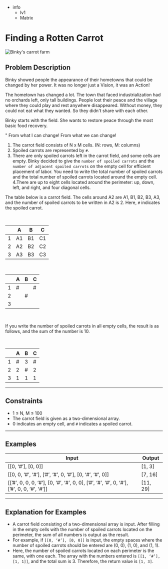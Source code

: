 - info
    - lv1
    - Matrix

# Finding a Rotten Carrot
![Binky's carrot farm](./5_1.webp)

## Problem Description
Binky showed people the appearance of their hometowns that could be changed by her power. It was no longer just a Vision, it was an Action!

The hometown has changed a lot. The town that faced industrialization had no orchards left, only tall buildings. People lost their peace and the village where they could play and rest anywhere disappeared. Without money, they could not eat what they wanted. So they didn't share with each other.

Binky starts with the field. She wants to restore peace through the most basic food recovery.

" From what I can change! From what we can change!

1. The carrot field consists of N x M cells. (N: rows, M: columns)
2. Spoiled carrots are represented by `#`.
3. There are only spoiled carrots left in the carrot field, and some cells are empty. Binky decided to give the `number of spoiled carrots` and the `number of adjacent spoiled carrots` on the empty cell for efficient placement of labor. You need to write the total number of spoiled carrots and the total number of spoiled carrots located around the empty cell.
4.There are up to eight cells located around the perimeter: up, down, left, and right, and four diagonal cells.

The table below is a carrot field. The cells around A2 are A1, B1, B2, B3, A3, and the number of spoiled carrots to be written in A2 is 2. Here, `#` indicates the spoiled carrot.

<br />

|  | A | B | C |
| --- | --- | --- | --- |
| 1 | A1 | B1 | C1 |
| 2 | A2 | B2 | C2 |
| 3 | A3 | B3 | C3 |

<br />

|  | A | B | C |
| --- | --- | --- | --- |
| 1 | # |  | # |
| 2 |  | # |  |
| 3 |  |  |  |

<br />

If you write the number of spoiled carrots in all empty cells, the result is as follows, and the sum of the number is 10.

<br />

|  | A | B | C |
| --- | --- | --- | --- |
| 1 | # | 3 | # |
| 2 | 2 | # | 2 |
| 3 | 1 | 1 | 1 |

---

## Constraints

- 1 ≤ N, M ≤ 100
- The carrot field is given as a two-dimensional array.
- 0 indicates an empty cell, and `#` indicates a spoiled carrot.

---

## Examples

| Input | Output |
| --- | --- |
| [[0, ‘#’], [0, 0]] | [1, 3] |
| [[0, 0, ‘#’, ‘#’], [’#’, ‘#’, 0, ‘#’], [0, ‘#’, ‘#’, 0]] | [7, 16] |
| [[’#’, 0, 0, 0, ‘#’], [0, ‘#’, ‘#’, 0, 0], [’#’, ‘#’, ‘#’, 0, ‘#’], [’#’, 0, 0, ‘#’, ‘#’]] | [11, 29] |

---

## Explanation for Examples

- A carrot field consisting of a two-dimensional array is input. After filling in the empty cells with the number of spoiled carrots located on the perimeter, the sum of all numbers is output as the result.
- For example, if `[[0, ‘#’], [0, 0]]` is input, the empty spaces where the number of spoiled carrots should be entered are (0, 0), (1, 0), and (1, 1).
- Here, the number of spoiled carrots located on each perimeter is the same, with one each. The array with the numbers entered is `[[1, ‘#’], [1, 1]]`, and the total sum is 3. Therefore, the return value is `[1, 3]`.